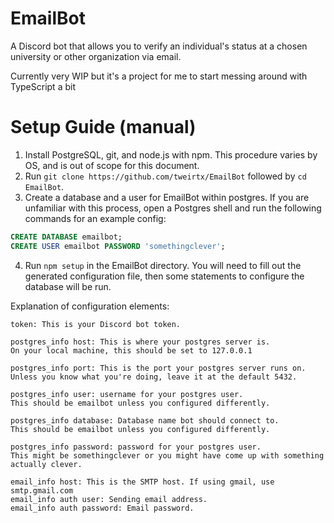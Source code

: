 # EmailBot
A Discord bot that allows you to verify an individual's status at a chosen university or other organization via email.

Currently very WIP but it's a project for me to start messing around with TypeScript a bit

# Setup Guide (manual)
1. Install PostgreSQL, git, and node.js with npm. This procedure varies by OS, and is out of scope for this document.
2. Run `git clone https://github.com/tweirtx/EmailBot` followed by `cd EmailBot`.
3. Create a database and a user for EmailBot within postgres. If you are unfamiliar with this process, open a Postgres shell
and run the following commands for an example config:
```sql
CREATE DATABASE emailbot;
CREATE USER emailbot PASSWORD 'somethingclever';
```
4. Run `npm setup` in the EmailBot directory. You will need to fill out the generated configuration file,
then some statements to configure the database will be run.

Explanation of configuration elements: 
```
token: This is your Discord bot token.

postgres_info host: This is where your postgres server is. 
On your local machine, this should be set to 127.0.0.1

postgres_info port: This is the port your postgres server runs on.
Unless you know what you're doing, leave it at the default 5432.

postgres_info user: username for your postgres user. 
This should be emailbot unless you configured differently.

postgres_info database: Database name bot should connect to.
This should be emailbot unless you configured differently.

postgres_info password: password for your postgres user.
This might be somethingclever or you might have come up with something actually clever.

email_info host: This is the SMTP host. If using gmail, use smtp.gmail.com
email_info auth user: Sending email address.
email_info auth password: Email password.
```
